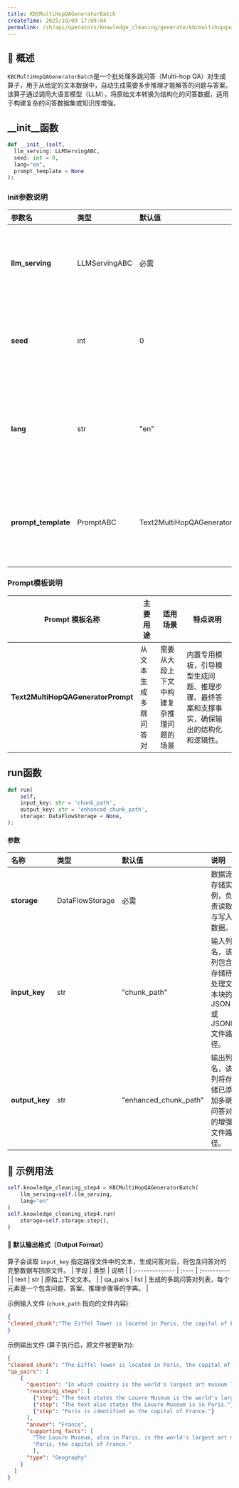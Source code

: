 ```yaml
---
title: KBCMultiHopQAGeneratorBatch
createTime: 2025/10/09 17:09:04
permalink: /zh/api/operators/knowledge_cleaning/generate/kbcmultihopqageneratorbatch/
---
```


## 📘 概述
`KBCMultiHopQAGeneratorBatch`是一个批处理多跳问答（Multi-hop QA）对生成算子，用于从给定的文本数据中，自动生成需要多步推理才能解答的问题与答案。该算子通过调用大语言模型（LLM），将原始文本转换为结构化的问答数据，适用于构建复杂的问答数据集或知识库增强。

## __init__函数
```python
def __init__(self,
  llm_serving: LLMServingABC,
  seed: int = 0,
  lang="en",
  prompt_template = None
):
```
### init参数说明
| 参数名 | 类型 | 默认值 | 说明 |
| :------------------ | :-------------- | :--------------------------------- | :------------------------------ |
| **llm_serving** | LLMServingABC | 必需 | 大语言模型服务实例，用于执行推理与生成。 |
| **seed** | int | 0 | 随机种子，用于确保生成过程的可复现性。 |
| **lang** | str | "en" | 语言设置，用于指定生成问答对的语言（如 "en" 或 "zh"）。 |
| **prompt_template** | PromptABC | Text2MultiHopQAGeneratorPrompt | 提示词模板对象，用于构建生成多跳问答的输入。 |

### Prompt模板说明
| Prompt 模板名称 | 主要用途 | 适用场景 | 特点说明 |
| -------------------------------- | ------------- | ----------------------- | ----------------------------------------------------- |
| **Text2MultiHopQAGeneratorPrompt** | 从文本生成多跳问答对 | 需要从大段上下文中构建复杂推理问题的场景 | 内置专用模板，引导模型生成问题、推理步骤、最终答案和支撑事实，确保输出的结构化和逻辑性。 |

## run函数
```python
def run(
    self,
    input_key: str = 'chunk_path',
    output_key: str = 'enhanced_chunk_path',
    storage: DataFlowStorage = None,
):
```
#### 参数
| 名称 | 类型 | 默认值 | 说明 |
| :------------- | :---------------- | :---------------- | :----------------- |
| **storage** | DataFlowStorage | 必需 | 数据流存储实例，负责读取与写入数据。 |
| **input_key** | str | "chunk_path" | 输入列名，该列包含存储待处理文本块的JSON或JSONL文件路径。 |
| **output_key** | str | "enhanced_chunk_path" | 输出列名，该列将存储已添加多跳问答对的增强文件路径。 |

## 🧠 示例用法
```python
self.knowledge_cleaning_step4 = KBCMultiHopQAGeneratorBatch(
    llm_serving=self.llm_serving,
    lang="en"
)
self.knowledge_cleaning_step4.run(
    storage=self.storage.step(),
)
```

#### 🧾 默认输出格式（Output Format）
算子会读取 `input_key` 指定路径文件中的文本，生成问答对后，将包含问答对的完整数据写回原文件。
| 字段 | 类型 | 说明 |
| :-------------- | :---- | :---------- |
| text | str | 原始上下文文本。 |
| qa_pairs | list | 生成的多跳问答对列表，每个元素是一个包含问题、答案、推理步骤等的字典。 |

示例输入文件 (`chunk_path` 指向的文件内容):
```json
{
"cleaned_chunk":"The Eiffel Tower is located in Paris, the capital of France. The Louvre Museum, also in Paris, is the world's largest art museum."
}
```
示例输出文件 (算子执行后，原文件被更新为):
```json
{
"cleaned_chunk": "The Eiffel Tower is located in Paris, the capital of France. The Louvre Museum, also in Paris, is the world's largest art museum.",
"qa_pairs": [
    {
      "question": "In which country is the world's largest art museum located?",
      "reasoning_steps": [
        {"step": "The text states the Louvre Museum is the world's largest art museum."},
        {"step": "The text also states the Louvre Museum is in Paris."},
        {"step": "Paris is identified as the capital of France."}
      ],
      "answer": "France",
      "supporting_facts": [
        "The Louvre Museum, also in Paris, is the world's largest art museum.",
        "Paris, the capital of France."
        ],
      "type": "Geography"
    }
  ]
}
```
